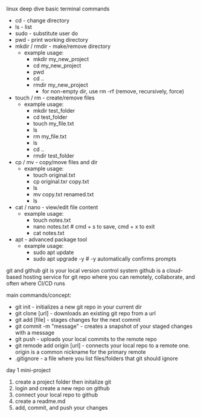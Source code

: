 linux deep dive
basic terminal commands
- cd - change directory
- ls - list
- sudo - substitute user do
- pwd - print working directory
- mkdir / rmdir - make/remove directory
    - example usage:
        - mkdir my_new_project
        - cd my_new_project
        - pwd
        - cd ..
        - rmdir my_new_project
            - for non-empty dir, use rm -rf (remove, recursively, force)
- touch / rm - create/remove files
    - example usage:
        - mkdir test_folder
        - cd test_folder
        - touch my_file.txt
        - ls
        - rm my_file.txt
        - ls
        - cd ..
        - rmdir test_folder
- cp / mv - copy/move files and dir
    - example usage:
        - touch original.txt
        - cp original.txr copy.txt
        - ls
        - mv copy.txt renamed.txt
        - ls
- cat / nano - view/edit file content
    - example usage:
        - touch notes.txt
        - nano notes.txt # cmd + s to save, cmd + x to exit
        - cat notes.txt
- apt - advanced package tool
    - example usage:
        - sudo apt update
        - sudo apt upgrade -y # -y automatically confirms prompts

git and github
git is your local version control system
github is a cloud-based hosting service for git repo where you can remotely, collaborate, and often where CI/CD runs

main commands/concept:
- git init - initializes a new git repo in your current dir
- git clone [url] - downloads an existing git repo from a url
- git add [file] - stages changes for the next commit
- git commit -m "message" - creates a snapshot of your staged changes with a message
- git push - uploads your local commits to the remote repo
- git remode add origin [url] - connects your local repo to a remote one. origin is a common nickname for the primary remote
- .gitignore - a file where you list files/folders that git should ignore

day 1 mini-project
1. create a project folder then initalize git
2. login and create a new repo on github
3. connect your local repo to github
4. create a readme.md 
5. add, commit, and push your changes